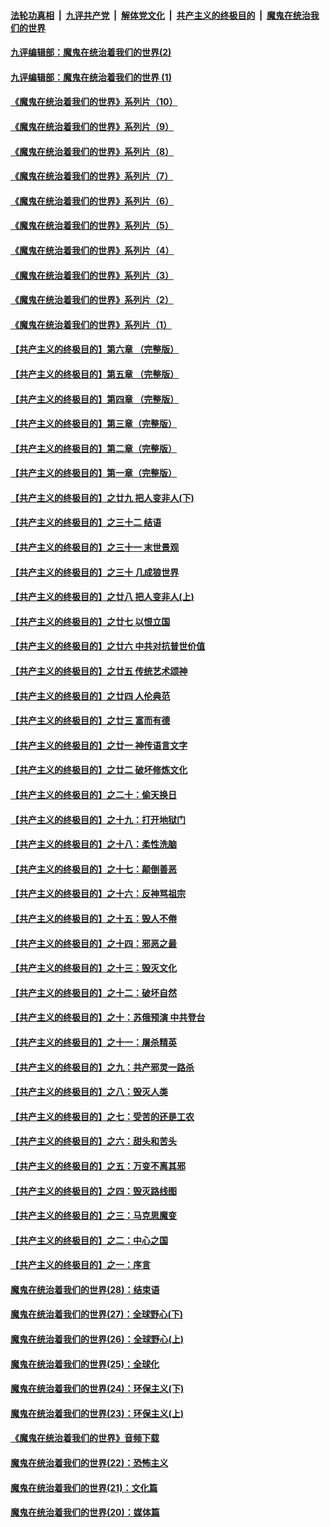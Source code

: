 ####  [法轮功真相](../../../../basic/blob/master/README.md?t=09151302) &nbsp;|&nbsp; [九评共产党](../../../../9ping.md/blob/master/README.md?t=09151302) &nbsp;|&nbsp; [解体党文化](../../../../jtdwh.md/blob/master/README.md?t=09151302)  &nbsp;|&nbsp; [共产主义的终极目的](../../../../gczydzjmd.md/blob/master/README.md?t=09151302) &nbsp;|&nbsp; [魔鬼在统治我们的世界](../../../../mgztzwmdsj.md/blob/master/README.md?t=09151302) 

#### [九评编辑部：魔鬼在统治着我们的世界(2)](../pages/nsc422/n10410036.md?t=09151302) 

#### [九评编辑部：魔鬼在统治着我们的世界 (1)](../pages/nsc422/n10406825.md?t=09151302) 

#### [《魔鬼在统治着我们的世界》系列片（10）](../pages/nsc422/n12292670.md?t=09151302) 

#### [《魔鬼在统治着我们的世界》系列片（9）](../pages/nsc422/n12290859.md?t=09151302) 

#### [《魔鬼在统治着我们的世界》系列片（8）](../pages/nsc422/n12287445.md?t=09151302) 

#### [《魔鬼在统治着我们的世界》系列片（7）](../pages/nsc422/n12283425.md?t=09151302) 

#### [《魔鬼在统治着我们的世界》系列片（6）](../pages/nsc422/n12282314.md?t=09151302) 

#### [《魔鬼在统治着我们的世界》系列片（5）](../pages/nsc422/n12281419.md?t=09151302) 

#### [《魔鬼在统治着我们的世界》系列片（4）](../pages/nsc422/n12274024.md?t=09151302) 

#### [《魔鬼在统治着我们的世界》系列片（3）](../pages/nsc422/n12271322.md?t=09151302) 

#### [《魔鬼在统治着我们的世界》系列片（2）](../pages/nsc422/n12269049.md?t=09151302) 

#### [《魔鬼在统治着我们的世界》系列片（1）](../pages/nsc422/n12267575.md?t=09151302) 

#### [【共产主义的终极目的】第六章 （完整版）](../pages/nsc422/n11428913.md?t=09151302) 

#### [【共产主义的终极目的】第五章 （完整版）](../pages/nsc422/n11428912.md?t=09151302) 

#### [【共产主义的终极目的】第四章 （完整版）](../pages/nsc422/n11428907.md?t=09151302) 

#### [【共产主义的终极目的】第三章（完整版）](../pages/nsc422/n11428848.md?t=09151302) 

#### [【共产主义的终极目的】第二章（完整版）](../pages/nsc422/n11428831.md?t=09151302) 

#### [【共产主义的终极目的】第一章（完整版）](../pages/nsc422/n11417651.md?t=09151302) 

#### [【共产主义的终极目的】之廿九 把人变非人(下)](../pages/nsc422/n11344140.md?t=09151302) 

#### [【共产主义的终极目的】之三十二 结语](../pages/nsc422/n11360535.md?t=09151302) 

#### [【共产主义的终极目的】之三十一 末世景观](../pages/nsc422/n11351129.md?t=09151302) 

#### [【共产主义的终极目的】之三十 几成狼世界](../pages/nsc422/n11348280.md?t=09151302) 

#### [【共产主义的终极目的】之廿八 把人变非人(上)](../pages/nsc422/n11340492.md?t=09151302) 

#### [【共产主义的终极目的】之廿七 以恨立国](../pages/nsc422/n11336944.md?t=09151302) 

#### [【共产主义的终极目的】之廿六 中共对抗普世价值](../pages/nsc422/n11324785.md?t=09151302) 

#### [【共产主义的终极目的】之廿五 传统艺术颂神](../pages/nsc422/n11296396.md?t=09151302) 

#### [【共产主义的终极目的】之廿四 人伦典范](../pages/nsc422/n11296397.md?t=09151302) 

#### [【共产主义的终极目的】之廿三 富而有德](../pages/nsc422/n11283598.md?t=09151302) 

#### [【共产主义的终极目的】之廿一 神传语言文字](../pages/nsc422/n11263265.md?t=09151302) 

#### [【共产主义的终极目的】之廿二 破坏修炼文化](../pages/nsc422/n11245728.md?t=09151302) 

#### [【共产主义的终极目的】之二十：偷天换日](../pages/nsc422/n11238846.md?t=09151302) 

#### [【共产主义的终极目的】之十九：打开地狱门](../pages/nsc422/n11206376.md?t=09151302) 

#### [【共产主义的终极目的】之十八：柔性洗脑](../pages/nsc422/n11199994.md?t=09151302) 

#### [【共产主义的终极目的】之十七：颠倒善恶](../pages/nsc422/n11179782.md?t=09151302) 

#### [【共产主义的终极目的】之十六：反神骂祖宗](../pages/nsc422/n11166798.md?t=09151302) 

#### [【共产主义的终极目的】之十五：毁人不倦](../pages/nsc422/n11166792.md?t=09151302) 

#### [【共产主义的终极目的】之十四：邪恶之最](../pages/nsc422/n11150249.md?t=09151302) 

#### [【共产主义的终极目的】之十三：毁灭文化](../pages/nsc422/n11135227.md?t=09151302) 

#### [【共产主义的终极目的】之十二：破坏自然](../pages/nsc422/n11135214.md?t=09151302) 

#### [【共产主义的终极目的】之十：苏俄预演 中共登台](../pages/nsc422/n11118424.md?t=09151302) 

#### [【共产主义的终极目的】之十一：屠杀精英](../pages/nsc422/n11118442.md?t=09151302) 

#### [【共产主义的终极目的】之九：共产邪灵一路杀](../pages/nsc422/n11114139.md?t=09151302) 

#### [【共产主义的终极目的】之八：毁灭人类](../pages/nsc422/n11108503.md?t=09151302) 

#### [【共产主义的终极目的】之七：受苦的还是工农](../pages/nsc422/n11101809.md?t=09151302) 

#### [【共产主义的终极目的】之六：甜头和苦头](../pages/nsc422/n11096971.md?t=09151302) 

#### [【共产主义的终极目的】之五：万变不离其邪](../pages/nsc422/n11091285.md?t=09151302) 

#### [【共产主义的终极目的】之四：毁灭路线图](../pages/nsc422/n11086284.md?t=09151302) 

#### [【共产主义的终极目的】之三：马克思魔变](../pages/nsc422/n11061941.md?t=09151302) 

#### [【共产主义的终极目的】之二：中心之国](../pages/nsc422/n11047728.md?t=09151302) 

#### [【共产主义的终极目的】之一：序言](../pages/nsc422/n11086077.md?t=09151302) 

#### [魔鬼在统治着我们的世界(28)：结束语](../pages/nsc422/n10936246.md?t=09151302) 

#### [魔鬼在统治着我们的世界(27)：全球野心(下)](../pages/nsc422/n10928319.md?t=09151302) 

#### [魔鬼在统治着我们的世界(26)：全球野心(上)](../pages/nsc422/n10900318.md?t=09151302) 

#### [魔鬼在统治着我们的世界(25)：全球化](../pages/nsc422/n10788205.md?t=09151302) 

#### [魔鬼在统治着我们的世界(24)：环保主义(下)](../pages/nsc422/n10695307.md?t=09151302) 

#### [魔鬼在统治着我们的世界(23)：环保主义(上)](../pages/nsc422/n10688613.md?t=09151302) 

#### [《魔鬼在统治着我们的世界》音频下载](../pages/nsc422/n10635553.md?t=09151302) 

#### [魔鬼在统治着我们的世界(22)：恐怖主义](../pages/nsc422/n10614727.md?t=09151302) 

#### [魔鬼在统治着我们的世界(21)：文化篇](../pages/nsc422/n10597706.md?t=09151302) 

#### [魔鬼在统治着我们的世界(20)：媒体篇](../pages/nsc422/n10586579.md?t=09151302) 

